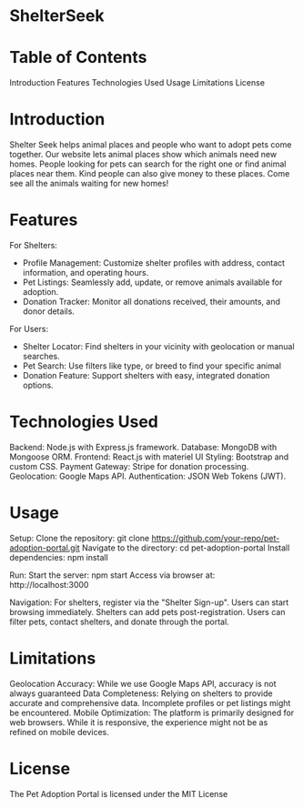 # ShelterSeek

# Table of Contents
Introduction
Features
Technologies Used
Usage
Limitations
License

# Introduction
Shelter Seek helps animal places and people who want to adopt pets come together. Our website lets animal places show which animals need new homes. People looking for pets can search for the right one or find animal places near them. Kind people can also give money to these places. Come see all the animals waiting for new homes!

# Features
For Shelters:
- Profile Management: Customize shelter profiles with address, contact information, and operating hours.
- Pet Listings: Seamlessly add, update, or remove animals available for adoption.
- Donation Tracker: Monitor all donations received, their amounts, and donor details.

For Users:
- Shelter Locator: Find shelters in your vicinity with geolocation or manual searches.
- Pet Search: Use filters like type, or breed to find your specific animal
- Donation Feature: Support shelters with easy, integrated donation options.

# Technologies Used
Backend: Node.js with Express.js framework.
Database: MongoDB with Mongoose ORM.
Frontend: React.js with materiel UI
Styling: Bootstrap and custom CSS.
Payment Gateway: Stripe for donation processing.
Geolocation: Google Maps API.
Authentication: JSON Web Tokens (JWT).

# Usage
Setup:
Clone the repository: git clone https://github.com/your-repo/pet-adoption-portal.git
Navigate to the directory: cd pet-adoption-portal
Install dependencies: npm install

Run:
Start the server: npm start
Access via browser at: http://localhost:3000

Navigation:
For shelters, register via the "Shelter Sign-up". Users can start browsing immediately.
Shelters can add pets post-registration.
Users can filter pets, contact shelters, and donate through the portal.

# Limitations
Geolocation Accuracy: While we use Google Maps API, accuracy is not always guaranteed
Data Completeness: Relying on shelters to provide accurate and comprehensive data. Incomplete profiles or pet listings might be encountered.
Mobile Optimization: The platform is primarily designed for web browsers. While it is responsive, the experience might not be as refined on mobile devices.

# License
The Pet Adoption Portal is licensed under the MIT License
